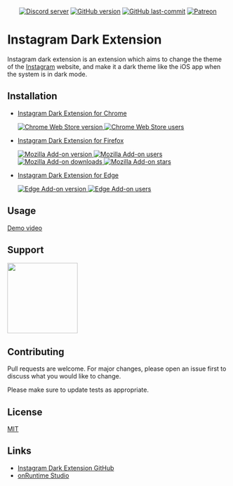 <div align="center">
  <br />
  <p>
    <a href="https://discord.gg/PzRK74"><img src="https://discordapp.com/api/guilds/706902551647354920/embed.png" alt="Discord server" ></a>
<a href="https://github.com/onRuntime/instagram-dark-extension/releases/latest"><img src="https://img.shields.io/github/v/release/onRuntime/instagram-dark-extension" alt="GitHub version" /></a>
    <a href="https://github.com/onRuntime/instagram-dark-extension/releases/latest"><img src="https://img.shields.io/github/last-commit/onRuntime/instagram-dark-extension" alt="GitHub last-commit" /></a>
    <a href="https://www.patreon.com/onruntime"><img src="https://img.shields.io/badge/donate-patreon-F96854" alt="Patreon" /></a>
  </p>
</div>

# Instagram Dark Extension

Instagram dark extension is an extension which aims to change the theme of the [Instagram](https://instagram.com) website, and make it a dark theme like the iOS app when the system is in dark mode.

## Installation

* <a href="https://chrome.google.com/webstore/detail/instagram-dark-theme/hhpaefgagkcciebgfdmoljlebdmpfcfb">
    Instagram Dark Extension for Chrome 
    <p>
      <img src="https://img.shields.io/chrome-web-store/v/hhpaefgagkcciebgfdmoljlebdmpfcfb" alt="Chrome Web Store version">
      <img src="https://img.shields.io/chrome-web-store/users/hhpaefgagkcciebgfdmoljlebdmpfcfb" alt="Chrome Web Store users">
    </p>
  </a>

* <a href="https://addons.mozilla.org/fr/firefox/addon/instagram-dark">
    Instagram Dark Extension for Firefox
    <p>
      <img src="https://img.shields.io/amo/v/instagram-dark" alt="Mozilla Add-on version">
      <img src="https://img.shields.io/amo/users/instagram-dark" alt="Mozilla Add-on users">
      <img src="https://img.shields.io/amo/dw/instagram-dark" alt="Mozilla Add-on downloads">
      <img src="https://img.shields.io/amo/stars/instagram-dark" alt="Mozilla Add-on stars">
    </p>
  </a>

* <a href="https://microsoftedge.microsoft.com/addons/detail/instagram-dark-theme/dhpoocfaphdchlaabhnacbffnacpagoj">
    Instagram Dark Extension for Edge
    <p>
      <img src="https://img.shields.io/badge/dynamic/json?label=edge%20add-on&prefix=v&query=%24.version&url=https%3A%2F%2Fmicrosoftedge.microsoft.com%2Faddons%2Fgetproductdetailsbycrxid%2Fdhpoocfaphdchlaabhnacbffnacpagoj" alt="Edge Add-on version">
      <img src="https://img.shields.io/badge/dynamic/json?label=users&query=%24.activeInstallCount&url=https%3A%2F%2Fmicrosoftedge.microsoft.com%2Faddons%2Fgetproductdetailsbycrxid%2Fdhpoocfaphdchlaabhnacbffnacpagoj" alt="Edge Add-on users">
    </p>
  </a>

## Usage

[Demo video](https://youtu.be/lTHWX66-kUg)

## Support

<a href="https://www.patreon.com/onruntime">
	<img src="https://c5.patreon.com/external/logo/become_a_patron_button@2x.png" width="160">
</a>

## Contributing
Pull requests are welcome. For major changes, please open an issue first to discuss what you would like to change.

Please make sure to update tests as appropriate.

## License
[MIT](LICENSE)

## Links

* [Instagram Dark Extension GitHub](https://github.com/onRuntime/instagram-dark-extension)
* [onRuntime Studio](https://onruntime.com)
